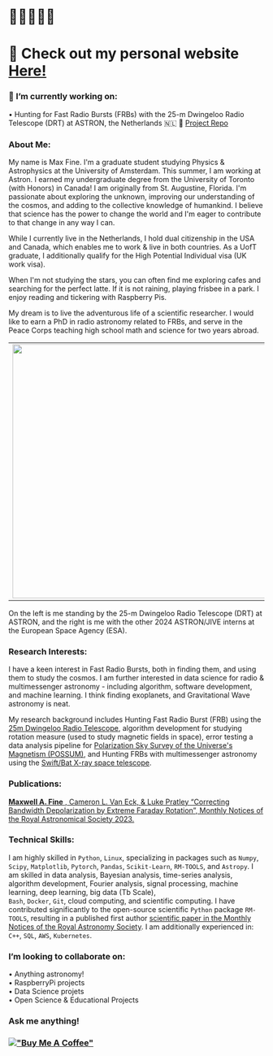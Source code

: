 <!-- steelblue, alpha=0.5, firebrick, orchid --> 

# 🧙‍♂️🐚📡💫 
# 🔗 Check out my personal website [Here!](https://afinemax.github.io/afinemax1/) <br> 


 ### 🔭 I’m currently working on:<br>
  •  Hunting for Fast Radio Bursts (FRBs) with the 25-m Dwingeloo Radio Telescope (DRT) at ASTRON, the Netherlands 🇳🇱 📡 [Project Repo](https://github.com/afinemax/Astron_2024)
 



### About Me:




My name is Max Fine. I'm a graduate student studying Physics & Astrophysics at the University of Amsterdam. This summer, I am working at Astron. I earned my undergraduate degree from the University of Toronto (with Honors)  in Canada! I am originally from St. Augustine, Florida. I'm passionate about exploring the unknown, improving our understanding of the cosmos, and adding to the collective knowledge of humankind. I believe that science has the power to change the world and I'm eager to contribute to that change in any way I can.<br> 

While I currently live in the Netherlands, I hold dual citizenship in the USA and Canada, which enables me to work & live in both countries.  As a UofT graduate, I additionally qualify for the High Potential Individual visa (UK work visa).  

When I'm not studying the stars, you can often find me exploring cafes and searching for the perfect latte. If it is not raining, playing frisbee in a park. I enjoy reading and tickering with Raspberry Pis.

My dream is to live the adventurous life of a scientific researcher. I would like to earn a PhD in radio astronomy related to FRBs, and serve in the Peace Corps teaching high school math and science for two years abroad.

<table>
  <tr>
    <td style="text-align: center;">
      <img src="https://afinemax.github.io/afinemax1/astron_summer_2024_photos/instagram_cropped_01.jpg"  width="500">
    </td>
    <td style="text-align: center;">
      <img src="https://afinemax.github.io/afinemax1/astron_summer_2024_photos/instagram_cropped_02.jpg"  width="500">
    </td>
  </tr>
</table>

On the left is me standing by the 25-m Dwingeloo Radio Telescope (DRT) at ASTRON, and the right is me with the other 2024 ASTRON/JIVE interns at the European Space Agency (ESA).



<!--

On the left is me with the other summer students at ASTRON this summer, the real adventure is the friends we make along the way! On the right is a photo of me operating the 25m Dwingeloo Radio Telescope, which I used for my research project. 

<table>
  <tr>
    <td style="text-align: center;">
      <img src="https://afinemax.github.io/afinemax1/astron_summer_2024_photos/IMG_20240705_104342.jpg" alt="The real adventure is the friends you make along the way" width="500">
    </td>
    <td style="text-align: center;">
      <img src="https://afinemax.github.io/afinemax1/images/max_25m_1.jpg" alt="This is me operating the 25m Dwingeloo Radio Telescope" height="375">
    </td>
  </tr>
</table>
-->

### Research Interests:



I have a keen interest in Fast Radio Bursts, both in finding them, and using them to study the cosmos. I am further interested in data science for radio & multimessenger astronomy - including algorithm, software development, and machine learning. I think finding exoplanets, and Gravitational Wave astronomy is neat. 

My research background includes Hunting Fast Radio Burst (FRB) using the [25m Dwingeloo Radio Telescope](https://www.astron.nl/), algorithm development for studying rotation measure (used to study magnetic fields in space), error testing a data
analysis pipeline for [Polarization Sky Survey of the Universe's Magnetism (POSSUM)](https://askap.org/possum/), and Hunting FRBs with multimessenger astronomy using the [Swift/Bat X-ray space telescope](https://swift.gsfc.nasa.gov/about_swift/bat_desc.html). <br> 

### Publications:
[**Maxwell A. Fine** , Cameron L. Van Eck, & Luke Pratley “Correcting Bandwidth Depolarization by Extreme Faraday Rotation”, Monthly Notices of the Royal Astronomical Society 2023.](https://arxiv.org/abs/2302.03134)


### Technical Skills:
I am highly skilled in <code>Python</code>, <code>Linux</code>, specializing in packages such as <code>Numpy</code>, <code>Scipy</code>, <code>Matplotlib</code>, <code>Pytorch</code>, <code>Pandas</code>, <code>Scikit-Learn</code>, <code>RM-TOOLS</code>, and <code>Astropy</code>. I am skilled in data analysis, Bayesian analysis, time-series analysis, algorithm development, Fourier analysis, signal processing, machine learning, deep learning, big data (Tb Scale), <code> Bash</code>, <code>Docker</code>, <code>Git</code>, cloud computing, and scientific computing. I have contributed significantly to the open-source scientific <code>Python</code> package <code>RM-TOOLS</code>, resulting in a published first author [scientific paper in the Monthly Notices of the Royal Astronomy Society](https://ui.adsabs.harvard.edu/abs/2023MNRAS.520.4822F/abstract). I am additionally experienced in:  <code> C++</code>, <code>SQL</code>, <code>AWS</code>, <code>Kubernetes</code>.<br>




<!--
🔭 I’m currently working on:<br>
•  Searching for Gamma-rays from FRBs using SWIFT/BAT & GUANO
-->

### I’m looking to collaborate on:<br>
•  Anything astronomy!<br>
•  RaspberryPi projects<br>
•  Data Science projets<br>
•  Open Science & Educational Projects<br>


###  Ask me anything!<br> 





<!--
# 🧙‍♂️🐚📡💫 About Me:

🔗 Check out my perosnal website [here!](https://afinemax.github.io/afinemax1/) <br> 

🔭 I’m currently working on:<br>        •  Searching for Gamma-rays from FRBs using SWIFT/BAT & GUANO<br><br>👯 I’m looking to collaborate on<br>        •  Anything astronomy!<br>        •  RaspberryPi projects<br>        •  Basic Algorithm trading <br><br><br>💬 Ask me about<br>        •  My research!<br>


[!["Buy Me A Coffee"](https://www.buymeacoffee.com/assets/img/custom_images/orange_img.png)](https://www.buymeacoffee.com/afinemax)

📊 GitHub Stats: <br>
![](https://github-readme-streak-stats.herokuapp.com/?user=afinemax&theme=dark&hide_border=true)<br/>

![](https://komarev.com/ghpvc/?username=afinemax&color=blueviolet)
-->


### [!["Buy Me A Coffee"](https://www.buymeacoffee.com/assets/img/custom_images/orange_img.png)](https://www.buymeacoffee.com/afinemax) 


<!--
### ✍️ Random Dev Quote
![](https://quotes-github-readme.vercel.app/api?type=horizontal&theme=radical)

---
[![](https://visitcount.itsvg.in/api?id=afinemax&icon=0&color=0)](https://visitcount.itsvg.in)

<!-- Proudly created with GPRM ( https://gprm.itsvg.in ) -->
